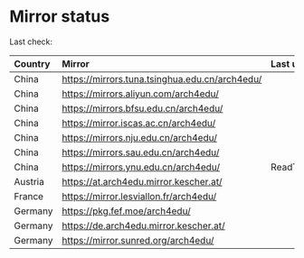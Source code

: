<script src="./time.js"></script>
# Mirror status
Last check: <script type="text/javascript">localize(1685488614.886684);</script>

|Country|Mirror|Last update|
|:------|:-----|:----------|
|China|https://mirrors.tuna.tsinghua.edu.cn/arch4edu/|<script type="text/javascript">localize(1685472172);</script>|
|China|https://mirrors.aliyun.com/arch4edu/|<script type="text/javascript">localize(1685428175);</script>|
|China|https://mirrors.bfsu.edu.cn/arch4edu/|<script type="text/javascript">localize(1685428175);</script>|
|China|https://mirror.iscas.ac.cn/arch4edu/|<script type="text/javascript">localize(1685472172);</script>|
|China|https://mirrors.nju.edu.cn/arch4edu/|<script type="text/javascript">localize(1685385097);</script>|
|China|https://mirrors.sau.edu.cn/arch4edu/|<script type="text/javascript">localize(1673850842);</script>|
|China|https://mirrors.ynu.edu.cn/arch4edu/|ReadTimeout|
|Austria|https://at.arch4edu.mirror.kescher.at/|<script type="text/javascript">localize(1685428175);</script>|
|France|https://mirror.lesviallon.fr/arch4edu/|<script type="text/javascript">localize(1685428175);</script>|
|Germany|https://pkg.fef.moe/arch4edu/|<script type="text/javascript">localize(1685428175);</script>|
|Germany|https://de.arch4edu.mirror.kescher.at/|<script type="text/javascript">localize(1685428175);</script>|
|Germany|https://mirror.sunred.org/arch4edu/|<script type="text/javascript">localize(1685428175);</script>|

<script src="./tablefilter/tablefilter.js"></script>
<script src="./table.js"></script>